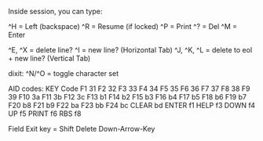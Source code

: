 Inside session, you can type:

^H = Left (backspace)
^R = Resume (if locked)
^P = Print
^? = Del
^M = Enter

^E, ^X = delete line?
^I = new line? (Horizontal Tab)
^J, ^K, ^L = delete to eol + new line? (Vertical Tab)

dixit: ^N/^O = toggle character set

AID codes:
KEY 	Code
F1 	31
F2 	32
F3 	33
F4 	34
F5 	35
F6 	36
F7 	37
F8 	38
F9 	39
F10 	3a
F11 	3b
F12 	3c
F13 	b1
F14 	b2
F15 	b3
F16 	b4
F17 	b5
F18 	b6
F19 	b7
F20 	b8
F21 	b9
F22 	ba
F23 	bb
F24 	bc
CLEAR 	bd
ENTER 	f1
HELP 	f3
DOWN 	f4
UP 	f5
PRINT 	f6
RBS 	f8 

Field Exit key = Shift Delete Down-Arrow-Key
